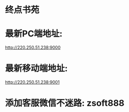 # 终点书苑
# 最新PC端地址: 
http://220.250.51.238:9000
# 最新移动端地址:
http://220.250.51.238:9001

# 添加客服微信不迷路: zsoft888 
